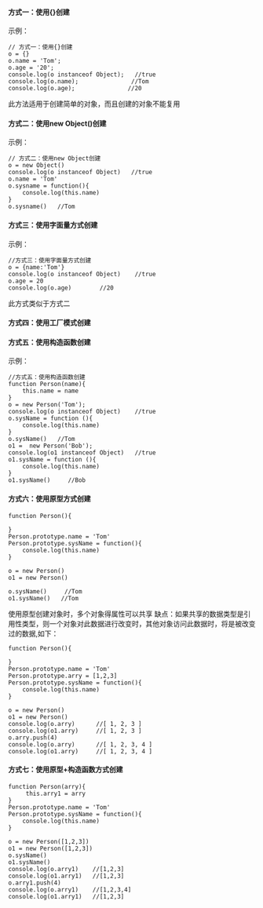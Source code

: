 #### 方式一：使用{}创建
示例：
```
// 方式一：使用{}创建
o = {}
o.name = 'Tom';
o.age = '20';
console.log(o instanceof Object);   //true
console.log(o.name);               //Tom
console.log(o.age);               //20
```

此方法适用于创建简单的对象，而且创建的对象不能复用



#### 方式二：使用new Object()创建
示例：
```
// 方式二：使用new Object创建
o = new Object()
console.log(o instanceof Object)   //true
o.name = 'Tom'
o.sysname = function(){
    console.log(this.name)
}
o.sysname()   //Tom
```



#### 方式三：使用字面量方式创建
示例：
```
//方式三：使用字面量方式创建
o = {name:'Tom'}
console.log(o instanceof Object)    //true
o.age = 20
console.log(o.age)        //20
```
此方式类似于方式二

#### 方式四：使用工厂模式创建


#### 方式五：使用构造函数创建
示例：
```
//方式五：使用构造函数创建
function Person(name){
    this.name = name
}
o = new Person('Tom');
console.log(o instanceof Object)    //true
o.sysName = function (){
    console.log(this.name)    
}
o.sysName()   //Tom
o1 =  new Person('Bob');
console.log(o1 instanceof Object)   //true
o1.sysName = function (){
    console.log(this.name)
}
o1.sysName()     //Bob
```

#### 方式六：使用原型方式创建
```
function Person(){
    
}
Person.prototype.name = 'Tom'
Person.prototype.sysName = function(){
    console.log(this.name)
}

o = new Person()
o1 = new Person()

o.sysName()     //Tom
o1.sysName()   //Tom
```
使用原型创建对象时，多个对象得属性可以共享
缺点：如果共享的数据类型是引用性类型，则一个对象对此数据进行改变时，其他对象访问此数据时，将是被改变过的数据,如下：
```
function Person(){
    
}
Person.prototype.name = 'Tom'
Person.prototype.arry = [1,2,3]
Person.prototype.sysName = function(){
    console.log(this.name)
}

o = new Person()
o1 = new Person()
console.log(o.arry)      //[ 1, 2, 3 ]
console.log(o1.arry)     //[ 1, 2, 3 ]
o.arry.push(4)
console.log(o.arry)      //[ 1, 2, 3, 4 ]
console.log(o1.arry)     //[ 1, 2, 3, 4 ]
```

#### 方式七：使用原型+构造函数方式创建
```
function Person(arry){
     this.arry1 = arry
}
Person.prototype.name = 'Tom'
Person.prototype.sysName = function(){
    console.log(this.name)
}

o = new Person([1,2,3])
o1 = new Person([1,2,3])
o.sysName()
o1.sysName()
console.log(o.arry1)    //[1,2,3]
console.log(o1.arry1)   //[1,2,3]
o.arry1.push(4)
console.log(o.arry1)    //[1,2,3,4]
console.log(o1.arry1)   //[1,2,3]
```

